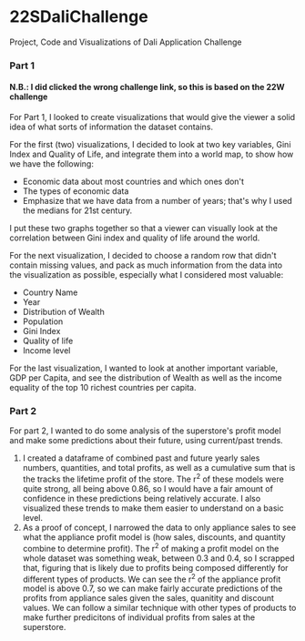 # 22SDaliChallenge
Project, Code and Visualizations of Dali Application Challenge 

### Part 1
#### N.B.: I did clicked the wrong challenge link, so this is based on the 22W challenge

For Part 1, I looked to create visualizations that would give the viewer a solid idea of what sorts of information the dataset contains. 

For the first (two) visualizations, I decided to look at two key variables, Gini Index and Quality of Life, and integrate them into a world map, to show how we have the following:
- Economic data about most countries and which ones don't 
- The types of economic data
- Emphasize that we have data from a number of years; that's why I used the medians for 21st century.

I put these two graphs together so that a viewer can visually look at the correlation between Gini index and quality of life around the world.

For the next visualization, I decided to choose a random row that didn't contain missing values, and pack as much information from the data into the visualization as possible, especially what I considered most valuable:
- Country Name
- Year
- Distribution of Wealth
- Population
- Gini Index
- Quality of life
- Income level

For the last visualization, I wanted to look at another important variable, GDP per Capita, and see the distribution of Wealth as well as the income equality of the top 10 richest countries per capita.

### Part 2

For part 2, I wanted to do some analysis of the superstore's profit model and make some predictions about their future, using current/past trends. 

1. I created a dataframe of combined past and future yearly sales numbers, quantities, and total profits, as well as a cumulative sum that is the tracks the lifetime profit of the store. The r<sup>2</sup> of these models were quite strong, all being above 0.86, so I would have a fair amount of confidence in these predictions being relatively accurate. I also visualized these trends to make them easier to understand on a basic level.
2. As a proof of concept, I narrowed the data to only appliance sales to see what the appliance profit model is (how sales, discounts, and quantity combine to determine profit). The r<sup>2</sup> of making a profit model on the whole dataset was something weak, between 0.3 and 0.4, so I scrapped that, figuring that is likely due to profits being composed differently for different types of products. We can see the r<sup>2</sup> of the appliance profit model is above 0.7, so we can make fairly accurate predictions of the profits from appliance sales given the sales, quanitity and discount values. We can follow a similar technique with other types of products to make further predicitons of individual profits from sales at the superstore.

